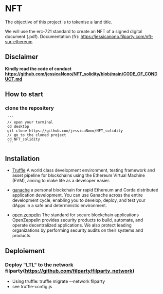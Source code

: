 # NFT 

The objective of this project is to tokenise a land title. 

We will use the erc-721 standard to create an NFT of a signed digital document (.pdf).
Documentation (fr): https://jessicanono.filparty.com/nft-sur-ethereum

## Disclaimer

**Kindly read the code of conduct https://github.com/jessicaNono/NFT_solidity/blob/main/CODE_OF_CONDUCT.md**

## How to start

   ### clone the repositery 
     ```
     // open your terminal 
     cd desktop
     git clone https://github.com/jessicaNono/NFT_solidity
     // go to the cloned project
     cd NFT_solidity
     ```
     
 ## Installation
 
  - [Truffle](https://trufflesuite.com/docs/truffle/quickstart.html) A world class development environment, testing framework and asset pipeline for blockchains using the Ethereum Virtual Machine (EVM), aiming to make life as a developer easier. 
 
  - [ganache](https://trufflesuite.com/docs/ganache/) a personal blockchain for rapid Ethereum and Corda distributed application development. You can use Ganache across the entire development cycle; enabling you to develop, deploy, and test your dApps in a safe and deterministic environment.
 
  - [open zeppelin](https://openzeppelin.com/) The standard for secure blockchain applications
OpenZeppelin provides security products to build, automate, and operate decentralized applications. We also protect leading organizations by performing security audits on their systems and products.
 
 
 ## Deploiement
  
   ### Deploy "LTL" to the network filparty(https://github.com/filparty/filparty_network)

* Using truffle: truffle migrate --network filparty
* see truffle-config.js
